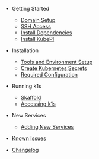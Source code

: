 - Getting Started

  - [Domain Setup](getting-started/dns.md)
  - [SSH Access](getting-started/ssh.md)
  - [Install Dependencies](getting-started/deps.md)
  - [Install KubePI](getting-started/kubepi.md)

- Installation

  - [Tools and Environment Setup](installation/tools-env.md)
  - [Create Kubernetes Secrets](installation/secrets.md)
  - [Required Configuration](installation/configuration.md)

- Running k1s

  - [Skaffold](running/skaffold.md)
  - [Accessing k1s](running/access.md)

- New Services

  - [Adding New Services](new/add-service.md)

- [Known Issues](known-issues.md)
- [Changelog](changelog.md)
